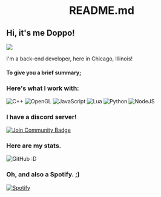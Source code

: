<h1 div align="center">README.md</div> 


## Hi, it's me Doppo! 

![](https://dcbadge.vercel.app/api/shield/801464843538268210)

I'm a back-end developer, here in Chicago, Illinois!



#### To give you a brief summary;

### Here's what I work with:

![C++](https://img.shields.io/badge/c++-%2300599C.svg?style=for-the-badge&logo=c%2B%2B&logoColor=white)
![OpenGL](https://img.shields.io/badge/OpenGL-%23FFFFFF.svg?style=for-the-badge&logo=opengl)
![JavaScript](https://img.shields.io/badge/javascript-%23323330.svg?style=for-the-badge&logo=javascript&logoColor=%23F7DF1E)
![Lua](https://img.shields.io/badge/lua-%232C2D72.svg?style=for-the-badge&logo=lua&logoColor=white)
![Python](https://img.shields.io/badge/python-3670A0?style=for-the-badge&logo=python&logoColor=ffdd54)
![NodeJS](https://img.shields.io/badge/node.js-6DA55F?style=for-the-badge&logo=node.js&logoColor=white)


### I have a discord server!

<a href="https://discord.gg/47qvjzfpB5"><img src="https://img.shields.io/discord/733027681184251937.svg?style=flat&label=Join%20Community&color=7289DA" alt="Join Community Badge"/></a>







### Here are my stats.

![GitHub :D](https://github-readme-stats.vercel.app/api?username=poet5&show_icons=true&theme=dracula)  







### Oh, and also a Spotify.  ;)


[![Spotify](https://novatorem-j4iwtdeag-poet5.vercel.app/api/spotify)](https://open.spotify.com/user/vj6dymtvb454gh0u20hulgppw)












